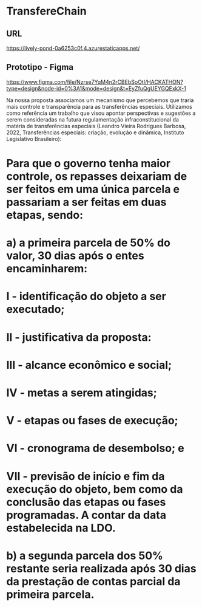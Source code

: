 # TransfereChain

## URL
https://lively-pond-0a6253c0f.4.azurestaticapps.net/

## Prototipo - Figma
https://www.figma.com/file/Nzrse7YqM4n2rCBEbSoOtI/HACKATHON?type=design&node-id=0%3A1&mode=design&t=EyZfuQgUEYGQExkX-1

Na nossa proposta associamos um mecanismo que percebemos que traria mais controle e transparência para as transferências especiais.
Utilizamos como referência um trabalho que visou apontar perspectivas e sugestões a serem consideradas na futura regulamentação infraconstitucional da matéria de transferências especiais (Leandro Vieira Rodrigues Barbosa, 2022, Transferências especiais: criação, evolução e dinâmica, Instituto Legislativo Brasileiro):

# Para que o governo tenha maior controle, os repasses deixariam de ser feitos em uma única parcela e passariam a ser feitas em duas etapas, sendo: 
# a) a primeira parcela de 50% do valor, 30 dias após o entes encaminharem: 
# I - identificação do objeto a ser executado; 
# II - justificativa da proposta: 
# III - alcance econômico e social; 
# IV - metas a serem atingidas; 
# V - etapas ou fases de execução; 
# VI - cronograma de desembolso; e 
# VII - previsão de início e fim da execução do objeto, bem como da conclusão das etapas ou fases programadas. A contar da data estabelecida na LDO. 
# b) a segunda parcela dos 50% restante seria realizada após 30 dias da prestação de contas parcial da primeira parcela.  
